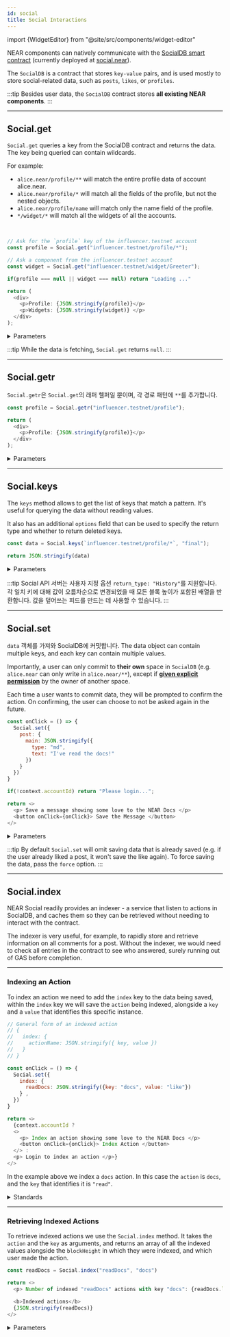 ```yaml
---
id: social
title: Social Interactions
---
```


import {WidgetEditor} from "@site/src/components/widget-editor"

NEAR components can natively communicate with the [SocialDB smart contract](https://github.com/NearSocial/social-db) (currently deployed at [social.near](https://nearblocks.io/address/social.near)).

The `SocialDB` is a contract that stores `key-value` pairs, and is used mostly to store social-related data, such as `posts`, `likes`, or `profiles`.

:::tip
Besides user data, the `SocialDB` contract stores **all existing NEAR components**.
:::

---

## Social.get

`Social.get` queries a key from the SocialDB contract and returns the data. The key being queried can contain wildcards.

For example:

- `alice.near/profile/**`  will match the entire profile data of account alice.near.
- `alice.near/profile/*` will match all the fields of the profile, but not the nested objects.
- `alice.near/profile/name` will match only the name field of the profile.
- `*/widget/*` will match all the widgets of all the accounts.

<br />

<WidgetEditor>

```js
// Ask for the `profile` key of the influencer.testnet account
const profile = Social.get("influencer.testnet/profile/*");

// Ask a component from the influencer.testnet account
const widget = Social.get("influencer.testnet/widget/Greeter");

if(profile === null || widget === null) return "Loading ..."

return (
  <div>
    <p>Profile: {JSON.stringify(profile)}</p>
    <p>Widgets: {JSON.stringify(widget)} </p>
  </div>
);
```

</WidgetEditor>

<details markdown="1">
<summary> Parameters </summary>

| param      | 필수 여부        | type                                                                  | 설명           |
| ---------- | ------------ | --------------------------------------------------------------------- | ------------ |
| `patterns` | **required** | string / string[] | 경로 패턴        |
| `finality` | _선택사항_       | `"final"` / 숫자                                                        | 블록 높이 또는 완결성 |
| `options`  | _optional_   | 객체                                                                    | `options` 객체 |

:::info options object

- `subscribe` _(선택 사항)_: true이면 데이터가 5초마다 새로 고쳐집니다.
- `return_deleted` _(선택 사항)_: 삭제된 값을 (`null`로) 반환할지 여부를 나타냅니다. 기본값은 `false`입니다.

:::

The block height or finality can be used to get the data at a specific block height or finality.
If the block height or finality is not specified, the data will be fetched at the `optimistic` finality (the latest block height).

For block height and finality `final`, instead of calling the NEAR RPC directly, the VM uses the Social API Server to fetch the data.

Social API server indexes the data for SocialDB and allows to fetch the data at any block height with additional options.

It also allows returning more data than an RPC call because it's not restricted by the gas limit.
In general, the API server also serves data faster than the NEAR RPC, because it doesn't execute the contract code in a virtual machine.

</details>

:::tip
While the data is fetching, `Social.get` returns `null`.
:::

---

## Social.getr

`Social.getr`은 `Social.get`의 래퍼 헬퍼일 뿐이며, 각 경로 패턴에 `**`를 추가합니다.

<WidgetEditor>

```js
const profile = Social.getr("influencer.testnet/profile");

return (
  <div>
    <p>Profile: {JSON.stringify(profile)}</p>
  </div>
);
```

</WidgetEditor>

<details markdown="1">
<summary> Parameters </summary>

| param      | 필수 여부        | type                                                                  | 설명                               |
| ---------- | ------------ | --------------------------------------------------------------------- | -------------------------------- |
| `patterns` | **required** | string / string[] | 경로 패턴                            |
| `finality` | _선택사항_       | `"final"` / 숫자                                                        | 블록 높이 또는 완결성                     |
| `options`  | _optional_   | 객체                                                                    | `options` 객체입니다. |

:::info options object

- `subscribe` _(선택 사항)_: true이면 데이터가 5초마다 새로 고쳐집니다.
- `return_deleted` _(선택 사항)_: 삭제된 값을 (`null`로) 반환할지 여부를 나타냅니다. 기본값은 `false`입니다.

:::

</details>

---

## Social.keys

The `keys` method allows to get the list of keys that match a pattern. It's useful for querying the data without reading values.

It also has an additional `options` field that can be used to specify the return type and whether to return deleted keys.

<WidgetEditor height="80">

```js
const data = Social.keys(`influencer.testnet/profile/*`, "final");

return JSON.stringify(data)
```

</WidgetEditor>

<details markdown="1">
<summary> Parameters </summary>

`Social.key`는 최대 3개의 인수를 사용합니다:

| param      | 필수 여부        | type                                                                  | 설명           |
| ---------- | ------------ | --------------------------------------------------------------------- | ------------ |
| `patterns` | **required** | string / string[] | 경로 패턴        |
| `finality` | _선택사항_       | `"final"` / 숫자                                                        | 블록 높이 또는 완결성 |
| `options`  | _optional_   | 객체                                                                    | `options` 객체 |

:::info options object

- `subscribe` _(선택 사항)_: true이면 데이터가 5초마다 새로 고쳐집니다.
- `return_type` _(선택 사항)_: `"History"`, `"True"` 또는 `"Block Height"` 중 하나입니다. 지정하지 않으면 `"True"`가 반환됩니다.
- `return_deleted` _(선택 사항)_: 삭제된 값을 (`null`로) 반환할지 여부를 나타냅니다. 기본값은 `false`입니다.
- `values_only` _(선택 사항)_: 값만 반환할지 여부입니다(객체는 포함하지 않음). 기본값은 `false`입니다.

:::

</details>

:::tip
Social API 서버는 사용자 지정 옵션 `return_type: "History"`를 지원합니다. 각 일치 키에 대해 값이 오름차순으로 변경되었을 때 모든 블록 높이가 포함된 배열을 반환합니다.
값을 덮어쓰는 피드를 만드는 데 사용할 수 있습니다.
:::

---

## Social.set

`data` 객체를 가져와 SocialDB에 커밋합니다. The data object can contain multiple keys, and each key can contain multiple values.

Importantly, a user can only commit to **their own** space in `SocialDB` (e.g. `alice.near` can only write in `alice.near/**`), except if [**given explicit permission**](https://github.com/NearSocial/social-db#permissions) by the owner of another space.

Each time a user wants to commit data, they will be prompted to confirm the action. On confirming, the user can choose to not be asked again in the future.

<WidgetEditor>

```js
const onClick = () => {
  Social.set({
    post: {
      main: JSON.stringify({
        type: "md",
        text: "I've read the docs!"
      })
    }
  })
}

if(!context.accountId) return "Please login...";

return <>
  <p> Save a message showing some love to the NEAR Docs </p>
  <button onClick={onClick}> Save the Message </button>
</>
```

</WidgetEditor>

<details markdown="1">
<summary> Parameters </summary>

`Social.index` 인자:

| param     | 필수 여부        | type | 설명                                                                                      |
| --------- | ------------ | ---- | --------------------------------------------------------------------------------------- |
| `data`    | **required** | 객체   | 커밋될 데이터 객체입니다. `CommitButton`과 마찬가지로 계정 ID로 시작하면 안 됩니다. |
| `options` | _선택사항_       | 객체   | options 객체                                                                              |

:::info options object

- `force` _(선택 사항)_: 데이터를 덮어쓸지 여부를 의미합니다.
- `onCommit` _(선택 사항)_: 성공적인 커밋에서 트리거하는 함수입니다. 작성된 데이터(`accountID` 포함)를 전달합니다.
- `onCancel` _(선택 사항)_: 사용자가 커밋을 취소할 때 트리거하는 함수입니다.

:::

</details>

:::tip
By default `Social.set` will omit saving data that is already saved (e.g. if the user already liked a post, it won't save the like again). To force saving the data, pass the `force` option.
:::

---

## Social.index

NEAR Social readily provides an indexer - a service that listen to actions in SocialDB, and caches them so they can be retrieved without needing to interact with the contract.

The indexer is very useful, for example, to rapidly store and retrieve information on all comments for a post. Without the indexer, we would need to check all entries in the contract to see who answered, surely running out of GAS before completion.

<hr className="subsection" />

### Indexing an Action

To index an action we need to add the `index` key to the data being saved, within the `index` key we will save the `action` being indexed, alongside a `key` and a `value` that identifies this specific instance.

<WidgetEditor>

```js
// General form of an indexed action
// {
//   index: {
//     actionName: JSON.stringify({ key, value })
//   }
// }

const onClick = () => {
  Social.set({
    index: {
      readDocs: JSON.stringify({key: "docs", value: "like"})
    } ,
  })
}

return <>
  {context.accountId ?
  <>
    <p> Index an action showing some love to the NEAR Docs </p>
    <button onClick={onClick}> Index Action </button>
  </> :
  <p> Login to index an action </p>}
</>
```

</WidgetEditor>

In the example above we index a `docs` action. In this case the `action` is `docs`, and the `key` that identifies it is `"read"`.

<details markdown="1">

<summary> Standards </summary>

#### Indexing a Post

To index a post, the standard is to save the action `post`, with `{key: "main", value: {type: "md"}`.

```js
{
  index: {
    post: JSON.stringify({
      key: "main",
      value: {type: "md"}
    })
  }
}
```

#### Indexing a Like

To index a like, the standard is to save the action `like`, with `{key: object-representing-the-post, value: {type: "like" }}`

```js
{
  index: {
    like: JSON.stringify({
      key: {type: 'social', path: 'influencer.testnet/post/main', blockHeight: 152959480 },
      value: {type: "like"}})
  }
}
```

</details>

<hr className="subsection" />

### Retrieving Indexed Actions

To retrieve indexed actions we use the `Social.index` method. It takes the `action` and the `key` as arguments, and returns an array of all the indexed values alongside the `blockHeight` in which they were indexed, and which user made the action.

<WidgetEditor>

```js
const readDocs = Social.index("readDocs", "docs")

return <>
  <p> Number of indexed "readDocs" actions with key "docs": {readDocs.length} </p>

  <b>Indexed actions</b>
  {JSON.stringify(readDocs)}
</>
```

</WidgetEditor>

<details markdown="1">
<summary> Parameters </summary>

`Social.index` 인자:

| param     | 필수 여부        | type   | 설명                                                         |
| --------- | ------------ | ------ | ---------------------------------------------------------- |
| `action`  | **required** | 문자열    | 예를 들어 경로 `index/like`에서 action은 `like`입니다. |
| `key`     | **required** | string | 표준의 내부 인덱스 값입니다.                           |
| `options` | _선택사항_       | 객체     | `options` 객체                                               |

:::info options object

- `subscribe` _(선택 사항)_: true이면 데이터가 5초마다 새로 고쳐집니다.
- `accountId` _(선택 사항)_: 지정된 경우 값을 필터링하려면 문자열 또는 계정 ID 배열이어야 합니다. 그렇지 않으면 계정 ID로 필터링하지 않습니다.
- `order` _(선택 사항)_: `asc` 또는 `desc` 중 하나입니다. 기본값은 `asc`입니다.
- `limit` _(선택 사항)_: 기본값은 `100`입니다. 반환할 값의 수를 의미합니다. 마지막 요소의 블록 높이가 같은 경우 인덱스 값보다 많은 값을 반환할 수 있습니다.
- `from` _(선택 사항)_: 순서에 따라 기본값은 `0` 또는 `Max`입니다.

:::

</details>
